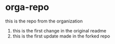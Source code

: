 # orga-repo
this is the repo from the organization

1. this is the first change in the original readme
2. this is the first update made in the forked repo
